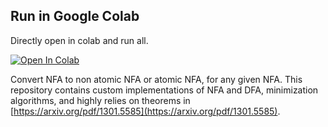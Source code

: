 ## Run in Google Colab

Directly open in colab and run all.

[![Open In Colab](https://colab.research.google.com/assets/colab-badge.svg)](
https://colab.research.google.com/github/jsmaskeen/finite-automata/blob/main/main.ipynb)

Convert NFA to non atomic NFA or atomic NFA, for any given NFA.
This repository contains custom implementations of NFA and DFA, minimization algorithms, and highly relies on theorems in [https://arxiv.org/pdf/1301.5585](https://arxiv.org/pdf/1301.5585).